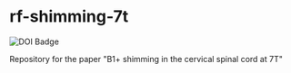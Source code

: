 # rf-shimming-7t

![DOI Badge](https://img.shields.io/badge/DOI-10.18112%2Fopenneuro.ds004906.v1.0.0-blue)

Repository for the paper "B1+ shimming in the cervical spinal cord at 7T"
